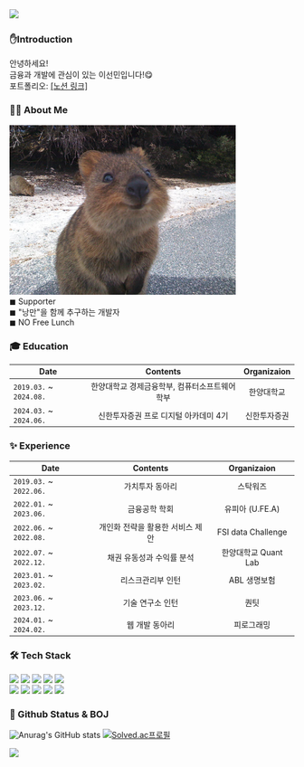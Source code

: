 <img src="https://capsule-render.vercel.app/api?type=waving&color=3CB371&height=150&section=header" />

### ✋Introduction 

안녕하세요! <br>
금융과 개발에 관심이 있는 이선민입니다!😋 <br>
포트폴리오: <a href="https://www.notion.so/Sunmin-Lee-cde0760f1c2e4b4a9d5f62b52d775f7f">[노션 링크]</a>
<br>

### 🙋‍♀️ About Me
<img src="./쿼카jpeg.jpeg" height="300" width="400" /><br>
◼ Supporter <br>
◼ "낭만"을 함께 추구하는 개발자 <br>
◼ NO Free Lunch <br>

### 🎓 Education

| Date |     Contents 	|    Organizaion |
|-------|:----------:|:-----------:|
| `2019.03.` ~ `2024.08.` 	| 한양대학교 경제금융학부, 컴퓨터소프트웨어학부 | 한양대학교  |
| `2024.03.` ~ `2024.06.` 	| 신한투자증권 프로 디지털 아카데미 4기 | 신한투자증권  |

### ✨ Experience

| Date |     Contents 	|    Organizaion |
|-------|:----------:|:-----------:|
| `2019.03.` ~ `2022.06.` 	| 가치투자 동아리 | 스탁워즈  |
| `2022.01.` ~ `2023.06.` 	| 금융공학 학회 | 유피아 (U.FE.A)  |
| `2022.06.` ~ `2022.08.` 	| 개인화 전략을 활용한 서비스 제안 | FSI data Challenge  |
| `2022.07.` ~ `2022.12.` 	| 채권 유동성과 수익률 분석 | 한양대학교 Quant Lab  |
| `2023.01.` ~ `2023.02.` 	| 리스크관리부 인턴 | ABL 생명보험  |
| `2023.06.` ~ `2023.12.` 	| 기술 연구소 인턴 | 퀀팃  |
| `2024.01.` ~ `2024.02.` 	| 웹 개발 동아리 | 피로그래밍  |

### 🛠 Tech Stack

<img src="https://img.shields.io/badge/Docker-2496ED?style=flat-square&logo=Docker&logoColor=FFFFFF"/> <img src="https://img.shields.io/badge/Python-3776AB?style=flat-square&logo=Python&logoColor=FFFFFF"/>
<img src="https://img.shields.io/badge/Jupyter-F37626?style=flat-square&logo=Jupyter&logoColor=FFFFFF"/>
<img src="https://img.shields.io/badge/Django-092E20?style=flat-square&logo=Django&logoColor=FFFFFF"/>
<img src="https://img.shields.io/badge/Javascript-F7DF1E?style=flat-square&logo=javascript&logoColor=000000"/><br>
<img src="https://img.shields.io/badge/Amazon S3-569A31?style=flat-square&logo=amazons3&logoColor=FFFFFF"/>
<img src="https://img.shields.io/badge/Amazon EC2-FF9900?style=flat-square&logo=amazonec2&logoColor=FFFFFF"/>
<img src="https://img.shields.io/badge/Discord-5865F2?style=flat-square&logo=discord&logoColor=FFFFFF"/>
<img src="https://img.shields.io/badge/Git-F05032?style=flat-square&logo=git&logoColor=FFFFFF"/>
<img src="https://img.shields.io/badge/Ubuntu-E95420?style=flat-square&logo=ubuntu&logoColor=FFFFFF"/>
<br>


### 📕 Github Status & BOJ

![Anurag's GitHub stats](https://github-readme-stats.vercel.app/api?username=Phoebe125&show_icons=true&theme=discord_old_blurple)
[![Solved.ac프로필](http://mazassumnida.wtf/api/generate_badge?boj=phoebe125)](https://solved.ac/phoebe125)
<br>

<img src="https://capsule-render.vercel.app/api?type=waving&color=3CB371&height=150&section=footer" />
